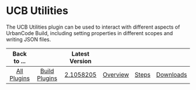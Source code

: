 
UCB Utilities
=============

The UCB Utilities plugin can be used to interact with different aspects of UrbanCode Build, including setting properties in different scopes and writing JSON files.


|Back to ...||Latest Version||||
| :---: | :---: | :---: | :---: | :---: | :---: |
|[All Plugins](../../index.md)|[Build Plugins](../README.md)|[2.1058205](https://raw.githubusercontent.com/UrbanCode/IBM-UCB-PLUGINS/main/files/UCBUtils/UCBUtils-2.1058205.zip)|[Overview](overview.md)|[Steps](steps.md)|[Downloads](downloads.md)|
